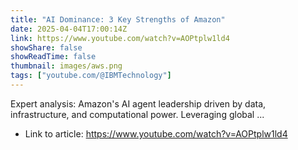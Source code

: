 ```yaml
---
title: "AI Dominance: 3 Key Strengths of Amazon"
date: 2025-04-04T17:00:14Z
link: https://www.youtube.com/watch?v=AOPtplw1ld4
showShare: false
showReadTime: false
thumbnail: images/aws.png
tags: ["youtube.com/@IBMTechnology"]
---
```

Expert analysis: Amazon's AI agent leadership driven by data, infrastructure, and computational power. Leveraging global ...

- Link to article: https://www.youtube.com/watch?v=AOPtplw1ld4